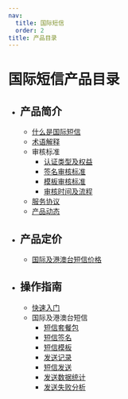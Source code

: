 ```yaml
---
nav:
  title: 国际短信
  order: 2
title: 产品目录
---
```


# 国际短信产品目录

- ## 产品简介

  - [什么是国际短信](/asms/introduction/2001)
  - [术语解释](/asms/introduction/2003)
  - 审核标准
    - [认证类型及权益](/asms/introduction/2005/2101)
    - [签名审核标准](/asms/introduction/2005/2103)
    - [模板审核标准](/asms/introduction/2005/2105)
    - [审核时间及流程](/asms/introduction/2005/2107)
  - [服务协议](/asms/introduction/service_level)
  - [产品动态](/asms/introduction/2009)

- ## 产品定价

  - [国际及港澳台短信价格](/asms/price/3005)

- ## 操作指南

  - [快速入门](/asms/guide/op_guide)
  - 国际及港澳台短信
    - [短信套餐包](/asms/guide/5005/501)
    - [短信签名](/asms/guide/5005/503)
    - [短信模板](/asms/guide/5005/505)
    - [发送记录](/asms/guide/5005/507)
    - [短信发送](/asms/guide/5005/509)
    - [发送数据统计](/asms/guide/5005/513)
    - [发送失败分析](/asms/guide/5005/515)
